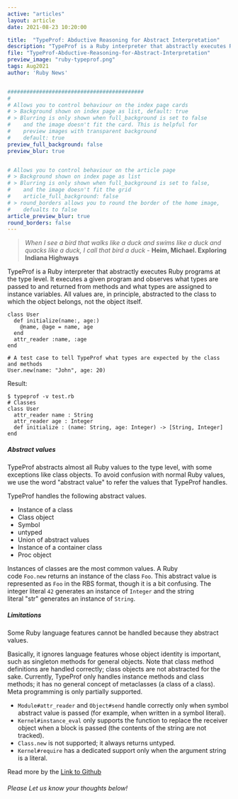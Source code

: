 ```yaml
---
active: "articles"
layout: article
date: 2021-08-23 10:20:00

title:  "TypeProf: Abductive Reasoning for Abstract Interpretation"
description: "TypeProf is a Ruby interpreter that abstractly executes Ruby programs at the type level, acting as a new type analysis tool"
file: "TypeProf-Abductive-Reasoning-for-Abstract-Interpretation"
preview_image: "ruby-typeprof.png"
tags: Aug2021
author: 'Ruby News'


###########################################
#
# Allows you to control behaviour on the index page cards
# > Background shown on index page as list, default: true
# > Blurring is only shown when full_background is set to false
#    and the image doesn't fit the card. This is helpful for
#    preview images with transparent background
#    default: true
preview_full_background: false
preview_blur: true


# Allows you to control behaviour on the article page
# > Background shown on index page as list
# > Blurring is only shown when full_background is set to false,
#    and the image doesn't fit the grid
#    article_full_background: false
# > round_borders allows you to round the border of the home image,
#    defualts to false
article_preview_blur: true
round_borders: false
---
```


> *When I see a bird that walks like a duck and swims like a duck and quacks like a duck, I call that bird a duck* - **Heim, Michael. Exploring Indiana Highways**

TypeProf is a Ruby interpreter that abstractly executes Ruby programs at the type level. It executes a given program and observes what types are passed to and returned from methods and what types are assigned to instance variables. All values are, in principle, abstracted to the class to which the object belongs, not the object itself.

<pre><code>class User
  def initialize(name:, age:)
    @name, @age = name, age
  end
  attr_reader :name, :age
end

# A test case to tell TypeProf what types are expected by the class and methods
User.new(name: "John", age: 20)
</code></pre>

Result:

<pre><code>$ typeprof -v test.rb
# Classes
class User
  attr_reader name : String
  attr_reader age : Integer
  def initialize : (name: String, age: Integer) -> [String, Integer]
end
</code></pre>

##### Abstract values

TypeProf abstracts almost all Ruby values to the type level, with some exceptions like class objects. To avoid confusion with normal Ruby values, we use the word "abstract value" to refer the values that TypeProf handles.

TypeProf handles the following abstract values.
* Instance of a class
* Class object
* Symbol
* untyped
* Union of abstract values
* Instance of a container class
* Proc object

Instances of classes are the most common values. A Ruby code `Foo.new` returns an instance of the class `Foo`. This abstract value is represented as `Foo` in the RBS format, though it is a bit confusing. The integer literal `42` generates an instance of `Integer` and the string literal "str" generates an instance of `String`.

##### Limitations

Some Ruby language features cannot be handled because they abstract values.

Basically, it ignores language features whose object identity is important, such as singleton methods for general objects. Note that class method definitions are handled correctly; class objects are not abstracted for the sake. Currently, TypeProf only handles instance methods and class methods; it has no general concept of metaclasses (a class of a class).
Meta programming is only partially supported.

* `Module#attr_reader` and `Object#send` handle correctly only when symbol abstract value is passed (for example, when written in a symbol literal).
* `Kernel#instance_eval` only supports the function to replace the receiver object when a block is passed (the contents of the string are not tracked).
* `Class.new` is not supported; it always returns untyped.
* `Kernel#require` has a dedicated support only when the argument string is a literal.

Read more by the [Link to Github](https://github.com/ruby/typeprof)

###### Please Let us know your thoughts below!

